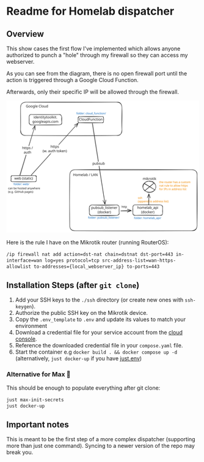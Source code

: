# Readme for Homelab dispatcher

## Overview

This show cases the first flow I've implemented which allows anyone authorized to punch a "hole" through my firewall so they can access my webserver.

As you can see from the diagram, there is no open firewall port until the action is triggered through a Google Cloud Function.

Afterwards, only their specific IP will be allowed through the firewall.

![](doc/overview.svg)

Here is the rule I have on the Mikrotik router (running RouterOS):

```
/ip firewall nat add action=dst-nat chain=dstnat dst-port=443 in-interface=wan log=yes protocol=tcp src-address-list=wan-https-allowlist to-addresses={local_webserver_ip} to-ports=443
```


## Installation Steps (after `git clone`)

1. Add your SSH keys to the `./ssh` directory (or create new ones with `ssh-keygen`).
2. Authorize the public SSH key on the Mikrotik device.
3. Copy the `.env_template` to `.env` and update its values to match your environment
4. Download a credential file for your service account from the [cloud console](https://console.cloud.google.com/iam-admin/serviceaccounts).
5. Reference the downloaded credential file in your `compose.yaml` file.
6. Start the container e.g `docker build . && docker compose up -d` (alternatively, `just docker-up` if you have [just.env](https://just.systems/))

### Alternative for Max 🚀

This should be enough to populate everything after git clone:

```shell
just max-init-secrets
just docker-up
```




## Important notes

This is meant to be the first step of a more complex dispatcher (supporting more than just one command). Syncing to a newer version of the repo may break you.
